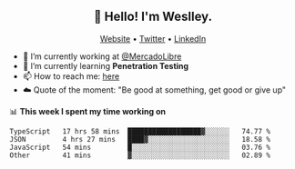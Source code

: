 <h2 align="center">👋 Hello! I'm Weslley.</h2>
<p align="center">
  <a href="http://weslleyneri.com.br">Website</a> •
  <a href="https://twitter.com/Weslley_Neri">Twitter</a> •
  <a href="https://www.linkedin.com/in/weslley-neri-3658908b">LinkedIn</a>
</p>


- 🔭 I’m currently working at [@MercadoLibre](https://github.com/mercadolibre)
- 🌱 I’m currently learning **Penetration Testing**
- 📫 How to reach me: [here](mailto:weslley39@gmail.com)
- ☁️ Quote of the moment: "Be good at something, get good or give up"

📊 **This week I spent my time working on**
<!--START_SECTION:waka-->

```text
TypeScript   17 hrs 58 mins  ██████████████████▓░░░░░░   74.77 %
JSON         4 hrs 27 mins   ████▓░░░░░░░░░░░░░░░░░░░░   18.58 %
JavaScript   54 mins         █░░░░░░░░░░░░░░░░░░░░░░░░   03.76 %
Other        41 mins         ▓░░░░░░░░░░░░░░░░░░░░░░░░   02.89 %
```

<!--END_SECTION:waka-->

<!-- Inspired by https://github.com/gruselhaus/gruselhaus -->